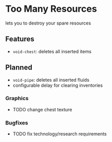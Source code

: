 # Too Many Resources

lets you to destroy your spare resources

## Features

- `void-chest`: deletes all inserted items

## Planned

- `void-pipe`: deletes all inserted fluids
- configurable delay for clearing inventories

### Graphics

- TODO change chest texture

### Bugfixes

- TODO fix technology/research requirements
